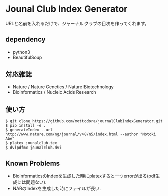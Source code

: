 Jounal Club Index Generator
===============

URLと名前を入れるだけで、ジャーナルクラブの目次を作ってくれます。

## dependency

* python3
* BeautifulSoup

## 対応雑誌

* Nature / Nature Genetics / Nature Biotechnology
* Bioinformatics / Nucleic Acids Research

## 使い方

```
$ git clone https://github.com/mottodora/journalClubIndexGenerator.git
$ pip install -e .
$ generateIndex --url http://www.nature.com/ng/journal/v48/n5/index.html --author "Motoki Abe"
$ platex jounalclub.tex
$ dvipdfmx jounalclub.dvi
```

## Known Problems

* BioinformaticsのIndexを生成した時にplatexすると一つerrorが出る(pdf生成には問題ない).
* NARのIndexを生成した時にファイルが長い.